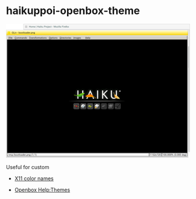 # haikuppoi-openbox-theme
![Preview](https://github.com/Umio-Yasuno/haikuppoi-openbox-theme/blob/master/Preview.png "Preview")


Useful for custom

- [X11 color names](https://en.wikipedia.org/wiki/X11_color_names#Color_name_chart)

- [Openbox Help:Themes](http://openbox.org/wiki/Help:Themes)

